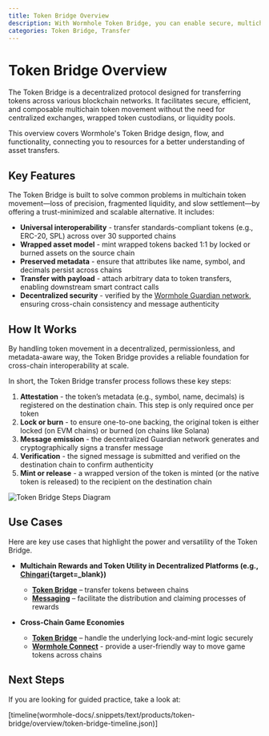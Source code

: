 ```yaml
---
title: Token Bridge Overview
description: With Wormhole Token Bridge, you can enable secure, multichain communication, build multichain apps, sync data, and coordinate actions across blockchains.
categories: Token Bridge, Transfer
---
```



# Token Bridge Overview

The Token Bridge is a decentralized protocol designed for transferring tokens across various blockchain networks. It facilitates secure, efficient, and composable multichain token movement without the need for centralized exchanges, wrapped token custodians, or liquidity pools.

This overview covers Wormhole's Token Bridge design, flow, and functionality, connecting you to resources for a better understanding of asset transfers.

## Key Features

The Token Bridge is built to solve common problems in multichain token movement—loss of precision, fragmented liquidity, and slow settlement—by offering a trust-minimized and scalable alternative. It includes:

- **Universal interoperability** - transfer standards-compliant tokens (e.g., ERC-20, SPL) across over 30 supported chains
- **Wrapped asset model** - mint wrapped tokens backed 1:1 by locked or burned assets on the source chain
- **Preserved metadata** - ensure that attributes like name, symbol, and decimals persist across chains
- **Transfer with payload** - attach arbitrary data to token transfers, enabling downstream smart contract calls
- **Decentralized security** - verified by the [Wormhole Guardian network](/docs/protocol/infrastructure/guardians/), ensuring cross-chain consistency and message authenticity

## How It Works

By handling token movement in a decentralized, permissionless, and metadata-aware way, the Token Bridge provides a reliable foundation for cross-chain interoperability at scale.


In short, the Token Bridge transfer process follows these key steps:

1.  **Attestation** - the token’s metadata (e.g., symbol, name, decimals) is registered on the destination chain. This step is only required once per token
2.  **Lock or burn** - to ensure one-to-one backing, the original token is either locked (on EVM chains) or burned (on chains like Solana)
3.  **Message emission** - the decentralized Guardian network generates and cryptographically signs a transfer message
4.  **Verification** - the signed message is submitted and verified on the destination chain to confirm authenticity
5.  **Mint or release** - a wrapped version of the token is minted (or the native token is released) to the recipient on the destination chain

![Token Bridge Steps Diagram](/docs/images/products/token-bridge/overview/token-bridge-diagram.webp)

## Use Cases

Here are key use cases that highlight the power and versatility of the Token Bridge.

- **Multichain Rewards and Token Utility in Decentralized Platforms (e.g., [Chingari](https://chingari.io/){target=\_blank})** 

    - [**Token Bridge**](/docs/products/token-bridge/get-started/) – transfer tokens between chains
    - [**Messaging**](/docs/products/messaging/overview/) – facilitate the distribution and claiming processes of rewards

- **Cross-Chain Game Economies**

    - [**Token Bridge**](/docs/products/token-bridge/get-started/) – handle the underlying lock-and-mint logic securely
    - [**Wormhole Connect**](/docs/products/connect/overview/) - provide a user-friendly way to move game tokens across chains
    

## Next Steps

If you are looking for guided practice, take a look at: 

[timeline(wormhole-docs/.snippets/text/products/token-bridge/overview/token-bridge-timeline.json)]




